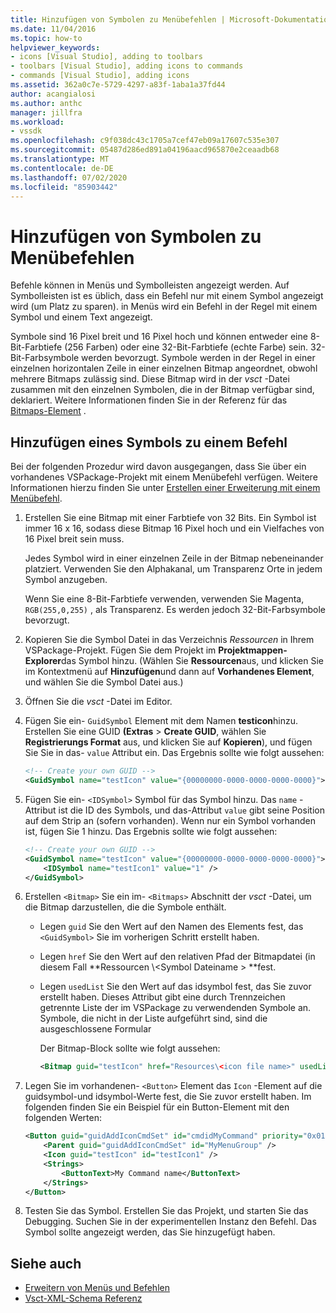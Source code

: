```yaml
---
title: Hinzufügen von Symbolen zu Menübefehlen | Microsoft-Dokumentation
ms.date: 11/04/2016
ms.topic: how-to
helpviewer_keywords:
- icons [Visual Studio], adding to toolbars
- toolbars [Visual Studio], adding icons to commands
- commands [Visual Studio], adding icons
ms.assetid: 362a0c7e-5729-4297-a83f-1aba1a37fd44
author: acangialosi
ms.author: anthc
manager: jillfra
ms.workload:
- vssdk
ms.openlocfilehash: c9f038dc43c1705a7cef47eb09a17607c535e307
ms.sourcegitcommit: 05487d286ed891a04196aacd965870e2ceaadb68
ms.translationtype: MT
ms.contentlocale: de-DE
ms.lasthandoff: 07/02/2020
ms.locfileid: "85903442"
---
```

# <a name="add-icons-to-menu-commands"></a>Hinzufügen von Symbolen zu Menübefehlen
Befehle können in Menüs und Symbolleisten angezeigt werden. Auf Symbolleisten ist es üblich, dass ein Befehl nur mit einem Symbol angezeigt wird (um Platz zu sparen). in Menüs wird ein Befehl in der Regel mit einem Symbol und einem Text angezeigt.

 Symbole sind 16 Pixel breit und 16 Pixel hoch und können entweder eine 8-Bit-Farbtiefe (256 Farben) oder eine 32-Bit-Farbtiefe (echte Farbe) sein. 32-Bit-Farbsymbole werden bevorzugt. Symbole werden in der Regel in einer einzelnen horizontalen Zeile in einer einzelnen Bitmap angeordnet, obwohl mehrere Bitmaps zulässig sind. Diese Bitmap wird in der *vsct* -Datei zusammen mit den einzelnen Symbolen, die in der Bitmap verfügbar sind, deklariert. Weitere Informationen finden Sie in der Referenz für das [Bitmaps-Element](../extensibility/bitmaps-element.md) .

## <a name="add-an-icon-to-a-command"></a>Hinzufügen eines Symbols zu einem Befehl
 Bei der folgenden Prozedur wird davon ausgegangen, dass Sie über ein vorhandenes VSPackage-Projekt mit einem Menübefehl verfügen. Weitere Informationen hierzu finden Sie unter [Erstellen einer Erweiterung mit einem Menübefehl](../extensibility/creating-an-extension-with-a-menu-command.md).

1. Erstellen Sie eine Bitmap mit einer Farbtiefe von 32 Bits. Ein Symbol ist immer 16 x 16, sodass diese Bitmap 16 Pixel hoch und ein Vielfaches von 16 Pixel breit sein muss.

     Jedes Symbol wird in einer einzelnen Zeile in der Bitmap nebeneinander platziert. Verwenden Sie den Alphakanal, um Transparenz Orte in jedem Symbol anzugeben.

     Wenn Sie eine 8-Bit-Farbtiefe verwenden, verwenden Sie Magenta, `RGB(255,0,255)` , als Transparenz. Es werden jedoch 32-Bit-Farbsymbole bevorzugt.

2. Kopieren Sie die Symbol Datei in das Verzeichnis *Ressourcen* in Ihrem VSPackage-Projekt. Fügen Sie dem Projekt im **Projektmappen-Explorer**das Symbol hinzu. (Wählen Sie **Ressourcen**aus, und klicken Sie im Kontextmenü auf **Hinzufügen**und dann auf **Vorhandenes Element**, und wählen Sie die Symbol Datei aus.)

3. Öffnen Sie die *vsct* -Datei im Editor.

4. Fügen Sie ein- `GuidSymbol` Element mit dem Namen **testicon**hinzu. Erstellen Sie eine GUID **(Extras**  >  **Create GUID**, wählen Sie **Registrierungs Format** aus, und klicken Sie auf **Kopieren**), und fügen Sie Sie in das- `value` Attribut ein. Das Ergebnis sollte wie folgt aussehen:

    ```xml
    <!-- Create your own GUID -->
    <GuidSymbol name="testIcon" value="{00000000-0000-0000-0000-0000}">
    ```

5. Fügen Sie ein- `<IDSymbol>` Symbol für das Symbol hinzu. Das `name` -Attribut ist die ID des Symbols, und das-Attribut `value` gibt seine Position auf dem Strip an (sofern vorhanden). Wenn nur ein Symbol vorhanden ist, fügen Sie 1 hinzu. Das Ergebnis sollte wie folgt aussehen:

    ```xml
    <!-- Create your own GUID -->
    <GuidSymbol name="testIcon" value="{00000000-0000-0000-0000-0000}">
        <IDSymbol name="testIcon1" value="1" />
    </GuidSymbol>
    ```

6. Erstellen `<Bitmap>` Sie ein im- `<Bitmaps>` Abschnitt der *vsct* -Datei, um die Bitmap darzustellen, die die Symbole enthält.

    - Legen `guid` Sie den Wert auf den Namen des Elements fest, das `<GuidSymbol>` Sie im vorherigen Schritt erstellt haben.

    - Legen `href` Sie den Wert auf den relativen Pfad der Bitmapdatei (in diesem Fall **Ressourcen \\<Symbol Dateiname \> **fest.

    - Legen `usedList` Sie den Wert auf das idsymbol fest, das Sie zuvor erstellt haben. Dieses Attribut gibt eine durch Trennzeichen getrennte Liste der im VSPackage zu verwendenden Symbole an. Symbole, die nicht in der Liste aufgeführt sind, sind die ausgeschlossene Formular

         Der Bitmap-Block sollte wie folgt aussehen:

        ```xml
        <Bitmap guid="testIcon" href="Resources\<icon file name>" usedList="testIcon1"/>
        ```

7. Legen Sie im vorhandenen- `<Button>` Element das `Icon` -Element auf die guidsymbol-und idsymbol-Werte fest, die Sie zuvor erstellt haben. Im folgenden finden Sie ein Beispiel für ein Button-Element mit den folgenden Werten:

    ```xml
    <Button guid="guidAddIconCmdSet" id="cmdidMyCommand" priority="0x0100" type="Button">
        <Parent guid="guidAddIconCmdSet" id="MyMenuGroup" />
        <Icon guid="testIcon" id="testIcon1" />
        <Strings>
            <ButtonText>My Command name</ButtonText>
        </Strings>
    </Button>
    ```

8. Testen Sie das Symbol. Erstellen Sie das Projekt, und starten Sie das Debugging. Suchen Sie in der experimentellen Instanz den Befehl. Das Symbol sollte angezeigt werden, das Sie hinzugefügt haben.

## <a name="see-also"></a>Siehe auch
- [Erweitern von Menüs und Befehlen](../extensibility/extending-menus-and-commands.md)
- [Vsct-XML-Schema Referenz](../extensibility/vsct-xml-schema-reference.md)
